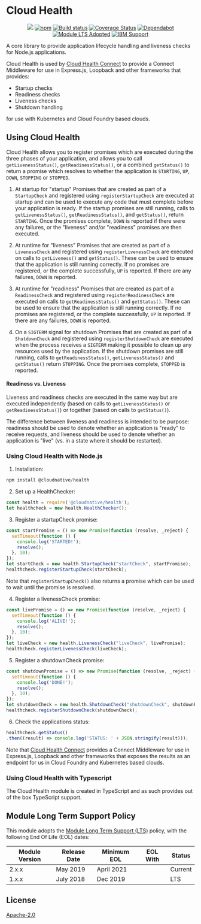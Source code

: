 # Cloud Health
<p align=center>
<a href='http://CloudNativeJS.io/'><img src='https://img.shields.io/badge/homepage-CloudNativeJS-blue.svg'></a>
<a href='https://www.npmjs.org/package/@cloudnative/health'><img src='https://img.shields.io/npm/v/@cloudnative/health' alt='npm'/></a>
<a href="http://travis-ci.org/CloudNativeJS/cloud-health"><img src="https://secure.travis-ci.org/CloudNativeJS/cloud-health.svg?branch=master" alt="Build status"></a>
<a href='https://coveralls.io/github/CloudNativeJS/cloud-health?branch=master'><img src='https://coveralls.io/repos/github/CloudNativeJS/cloud-health/badge.svg?branch=master' alt='Coverage Status' /></a>
<a href='https://dependabot.com/'><img src='https://flat.badgen.net/dependabot/CloudNativeJS/cloud-health?icon=dependabot' alt='Dependabot' /></a>
<a href='http://github.com/CloudNativeJS/ModuleLTS'><img src='https://img.shields.io/badge/Module%20LTS-Adopted-brightgreen.svg?style=flat' alt='Module LTS Adopted' /></a>
<a href='http://ibm.biz/node-support'><img src='https://img.shields.io/badge/IBM%20Support-Frameworks-brightgreen.svg?style=flat' alt='IBM Support' /></a>
</p>

A core library to provide application lifecycle handling and liveness checks for Node.js applications.

Cloud Health is used by [Cloud Health Connect](http://github.com/CloudNativeJS/cloud-health-connect) to provide a Connect Middleware for use in Express.js, Loopback and other frameworks that provides:

* Startup checks
* Readiness checks
* Liveness checks
* Shutdown handling

for use with Kubernetes and Cloud Foundry based clouds.


## Using Cloud Health

Cloud Health allows you to register promises which are executed during the three phases of your application, and allows you to call `getLivenessStatus()`, `getReadinessStatus()`, or a combined `getStatus()` to return a promise which resolves to whether the application is `STARTING`, `UP`, `DOWN`, `STOPPING` or `STOPPED`.

1. At startup for "startup"
 Promises that are created as part of a `StartupCheck` and registered using `registerStartupCheck` are executed at startup and can be used to execute any code that must complete before your application is ready. If the startup promises are still running, calls to `getLivenessStatus()`, `getReadinessStatus()`, and `getStatus()`,  return `STARTING`. Once the promises complete, `DOWN` is reported if there were any failures, or the "liveness" and/or "readiness" promises are then executed.

2. At runtime for "liveness"
 Promises that are created as part of a `LivenessCheck` and registered using `registerLivenessCheck` are executed on calls to `getLiveness()` and `getStatus()`. These can be used to ensure that the application is still running correctly. If no promises are registered, or the complete successfully, `UP` is reported. If there are any failures, `DOWN` is reported.

3. At runtime for "readiness"
 Promises that are created as part of a `ReadinessCheck` and registered using `registerReadinessCheck` are executed on calls to `getReadinessStatus()` and `getStatus()`. These can be used to ensure that the application is still running correctly. If no promises are registered, or the complete successfully, `UP` is reported. If there are any failures, `DOWN` is reported.

4. On a `SIGTERM` signal for shutdown
 Promises that are created as part of a `ShutdownCheck` and registered using `registerShutdownCheck` are executed when the process receives a `SIGTERM` making it possible to clean up any resources used by the application. If the shutdown promises are still running, calls to `getReadinessStatus()`, `getLivenessStatus()` and `getStatus()` return `STOPPING`. Once the promises complete, `STOPPED` is reported.

#### Readiness vs. Liveness

Liveness and readiness checks are executed in the same way but are executed independently (based on calls to `getLivenessStatus()` or `getReadinessStatus()`) or together (based on calls to `getStatus()`).

The difference between liveness and readiness is intended to be purpose: readiness should be used to denote whether an application is "ready" to receive requests, and liveness should be used to denote whether an application is "live" (vs. in a state where it should be restarted).

### Using Cloud Health with Node.js

1. Installation:
  ```js
  npm install @cloudnative/health
  ```
2. Set up a HealthChecker:
  ```js
  const health = require('@cloudnative/health');
  let healthcheck = new health.HealthChecker();
  ```
3. Register a startupCheck promise:
  ```js
  const startPromise = () => new Promise(function (resolve, _reject) {
    setTimeout(function () {
      console.log('STARTED!');
      resolve();
    }, 10);
  });
  let startCheck = new health.StartupCheck("startCheck", startPromise);
  healthcheck.registerStartupCheck(startCheck);
  ```
  Note that `registerStartupCheck()` also returns a promise which can be used to wait until the promise is resolved.

4. Register a livenessCheck promise:
  ```js
  const livePromise = () => new Promise(function (resolve, _reject) {
    setTimeout(function () {
      console.log('ALIVE!');
      resolve();
    }, 10);
  });
  let liveCheck = new health.LivenessCheck("liveCheck", livePromise);
  healthcheck.registerLivenessCheck(liveCheck);
  ```
5. Register a shutdownCheck promise:
  ```js
  const shutdownPromise = () => new Promise(function (resolve, _reject) {
    setTimeout(function () {
      console.log('DONE!');
      resolve();
    }, 10);
  });
  let shutdownCheck = new health.ShutdownCheck("shutdownCheck", shutdownPromise);
  healthcheck.registerShutdownCheck(shutdownCheck);
  ```
6. Check the applications status:
  ```js
  healthcheck.getStatus()
  .then((result) => console.log('STATUS: ' + JSON.stringify(result)));
  ```
  Note that [Cloud Health Connect](http://github.com/CloudNativeJS/cloud-health-connect) provides a Connect Middleware for use in Express.js, Loopback and other frameworks that exposes the results as an endpoint for us in Cloud Foundry and Kubernetes based clouds.

### Using Cloud Health with Typescript
The Cloud Health module is created in TypeScript and as such provides out of the box TypeScript support.

## Module Long Term Support Policy

This module adopts the [Module Long Term Support (LTS)](http://github.com/CloudNativeJS/ModuleLTS) policy, with the following End Of Life (EOL) dates:

| Module Version   | Release Date | Minimum EOL | EOL With     | Status  |
|------------------|--------------|-------------|--------------|---------|
| 2.x.x	         | May 2019     | April 2021  |              | Current |
| 1.x.x	         | July 2018    | Dec 2019    |              | LTS |


## License

  [Apache-2.0](LICENSE)
